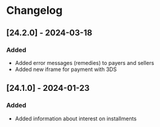 # Changelog

## [24.2.0] - 2024-03-18

### Added
- Added error messages (remedies) to payers and sellers
- Added new iframe for payment with 3DS


## [24.1.0] - 2024-01-23

### Added
- Added information about interest on installments

